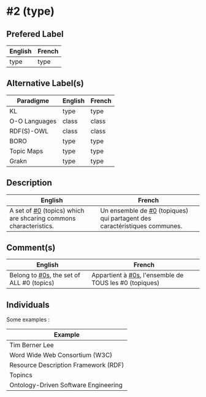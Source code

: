 #2 (type)
==

Prefered Label
-
<table>
    <thead>
        <tr>
            <th>English</th>
            <th>French</th>
        </tr>
    </thead>
    <tbody>
        <tr>
            <td>type</td>
            <td>type</td>
        </tr>
    </tbody>
</table>

Alternative Label(s)
-
<table>
    <thead>
        <tr>
            <th>Paradigme</th>
            <th>English</th>
            <th>French</th>
        </tr>
    </thead>
    <tbody>
       <tr>
            <td>KL</td>
            <td>type</td>
            <td>type</td>
        </tr>
        <tr>
            <td>O-O Languages</td>
            <td>class</td>
            <td>class</td>
       </tr>
       <tr>
            <td>RDF(S)-OWL</td>
            <td>class</td>
            <td>class</td>
        </tr>
        <tr>
            <td>BORO</td>
            <td>type</td>
            <td>type</td>
        </tr>
        <tr>
            <td>Topic Maps</td>
            <td>type</td>
            <td>type</td>
        </tr>
        <tr>
            <td>Grakn</td>
            <td>type</td>
            <td>type</td>
        </tr>
    </tbody>
</table>

Description
-
<table>
    <thead>
        <tr>
            <th>English</th>
            <th>French</th>
        </tr>
    </thead>
    <tbody>
        <tr>
            <td>A set of <a href="https://github.com/iPlumb3r/KeQuarks/blob/master/1_Semantic/Conceptionary/%230.md">#0</a> (topics) which are shcaring commons characteristics.</td>
            <td>Un ensemble de <a href="https://github.com/iPlumb3r/KeQuarks/blob/master/1_Semantic/Conceptionary/%230.md">#0</a> (topiques) qui partagent des caractéristiques communes.</td>
        </tr>
    </tbody>
</table>

Comment(s)
-
<table>
    <thead>
        <tr>
            <th>English</th>
            <th>French</th>
        </tr>
    </thead>
    <tbody>
        <tr>
            <td>Belong to <a href="https://github.com/iPlumb3r/KeQuarks/blob/master/1_Semantic/Conceptionary/%230s.md">#0s</a>, the set of ALL #0 (topics)</td>
            <td>Appartient à <a href="https://github.com/iPlumb3r/KeQuarks/blob/master/1_Semantic/Conceptionary/%230s.md">#0s</a>, l'ensemble de TOUS les #0 (topiques)</td>
        </tr>
    </tbody>
</table>


Individuals
-

Some examples : 
<table>
    <thead>
        <tr>
            <th>Example</th>
        </tr>
    </thead>
    <tbody>
        <tr>
            <td>Tim Berner Lee</td>
        </tr>
        <tr>
            <td>Word Wide Web Consortium (W3C)</td>
        </tr>
        <tr>
            <td>Resource Description Framework (RDF)</td>
        </tr>
        <tr>
            <td>Topincs</td>
        </tr>
        <tr>
            <td>Ontology-Driven Software Engineering</td>
        </tr>
    </tbody>
</table>

